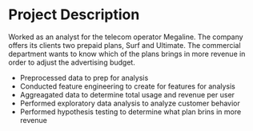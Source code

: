 # Project Description
Worked as an analyst for the telecom operator Megaline. The company offers its clients two prepaid plans, Surf and Ultimate. The commercial department wants to know which of the plans brings in more revenue in order to adjust the advertising budget. 
* Preprocessed data to prep for analysis
* Conducted feature engineering to create for features for analysis
* Aggreagated data to determine total usage and revenue per user
* Performed exploratory data analysis to analyze customer behavior
* Performed hypothesis testing to determine what plan brins in more revenue